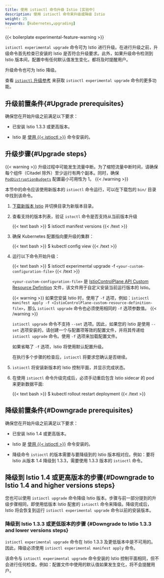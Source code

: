 ```yaml
---
title: 使用 istioctl 命令升级 Istio [实验中]
description: 使用 istioctl 命令来升级或降级 Istio
weight: 25
keywords: [kubernetes,upgrading]
---
```


{{< boilerplate experimental-feature-warning >}}

`istioctl experimental upgrade` 命令可为 Istio 进行升级。在进行升级之前，升级命令首先检查已安装的 Istio 是否符合升级要求。此外，如果升级命令检测到 Istio 版本间，配置中有任何默认值发生变化，都将及时提醒用户。


升级命令也可为 Istio 降级。

查看 [`istioctl` 升级参考](/docs/reference/commands/istioctl/#istioctl-experimental-upgrade) 来获取 `istioctl experimental upgrade` 命令的更多功能。


## 升级前置条件{#Upgrade prerequisites}

确保您在开始升级之前满足以下要求：

* 已安装 Istio 1.3.3 或更高版本。

* Istio 是 [使用 {{< istioctl >}}](/docs/setup/install/istioctl/) 命令安装的。

## 升级步骤{#Upgrade steps}

{{< warning >}}
升级过程中可能发生流量中断。为了缩短流量中断时间，请确保每个组件（Citadel 除外）至少运行有两个副本。同时，确保 [`PodDistruptionBudgets`](https://kubernetes.io/docs/tasks/run-application/configure-pdb/) 配置最小可用性为 1。
{{< /warning >}}

本节中的命令应该使用新版本的 `istioctl` 命令运行，可以在下载包的 `bin/` 目录中找到该命令。

1. [下载新版本 Istio](/docs/setup/#downloading-the-release) 并切换目录为新版本目录。

1. 查看支持的版本列表，验证 `istoctl` 命令是否支持从当前版本升级

    {{< text bash >}}
    $ istioctl manifest versions
    {{< /text >}}

1. 确保 Kubernetes 配置指向要升级的集群：

    {{< text bash >}}
    $ kubectl config view
    {{< /text >}}

1. 运行以下命令开始升级：

    {{< text bash >}}
    $ istioctl experimental upgrade -f `<your-custom-configuration-file>`
    {{< /text >}}

    `<your-custom-configuration-file>` 是
    [IstioControlPlane API Custom Resource Definition](/docs/setup/install/istioctl/#configure-the-feature-or-component-settings)
    文件，该文件用于自定义安装当前运行版本的 Istio。

    {{< warning >}}
    如果您安装 Istio 时，使用了 `-f` 选项，例如：`istioctl manifest apply -f <IstioControlPlane-custom-resource-definition-file>`，那么 `istioctl upgrade` 命令也必须使用相同的 `-f` 选项参数值。
    {{< /warning >}}

    `istioctl upgrade` 命令不支持 `--set` 选项。因此，如果您的 Istio 是使用 `--set` 选项安装的，请创建一个与配置项等效的配置文件，并将其传递给 `istioctl upgrade` 命令。使用 `-f` 选项来加载配置文件。

    如果省略了 `-f` 选项，Istio 将使用默认配置升级。

    在执行多个步骤的检查后，`istioctl` 将要求您确认是否继续。
 

1. `istioctl` 将安装新版本的 Istio 控制平面，并显示完成状态。

1. 在使用 `istioctl` 命令升级完成后，必须手动重启包含 Istio sidecar 的 pod 来更新数据平面:

    {{< text bash >}}
    $ kubectl rollout restart deployment
    {{< /text >}}

## 降级前置条件{#Downgrade prerequisites}

确保您在开始升级之前满足以下要求：

* 已安装 Istio 1.4 或更高版本。

* Istio 是 [使用 {{< istioctl >}}](/docs/setup/install/istioctl/) 命令安装的。

* 降级命令 `istioctl` 的版本需要与要降级到的 Istio 版本相对应。例如：要将 Istio 从版本 1.4 降级到 1.3.3，需要使用 1.3.3 版本的 `istioctl` 命令。

## 降级到 Istio 1.4 或更高版本的步骤{#Downgrade to Istio 1.4 and higher versions steps}

您也可以使用 `istioctl upgrade` 命令降级 Istio 版本。步骤与前一部分提到的升级步骤相同，即使用低版本 Istio 配套的 `istioctl` 命令来降级。降级完成后，Istio 将会恢复到运行 `istioctl experimental upgrade` 命令以前的安装版本。

### 降级到 Istio 1.3.3 或更低版本的步骤 {#Downgrade to Istio 1.3.3 and lower versions steps}

`istioctl experimental upgrade` 命令在 Istio 1.3.3 及更低版本中是不可用的。因此，降级必须使用 `istioctl experimental manifest apply` 命令。

该命令与 `istioctl experimental upgrade` 命令安装的 Istio 控制平面相同，但不会进行任何检查。例如：配置文件中使用的默认值如果发生变化，将不会提醒用户。
